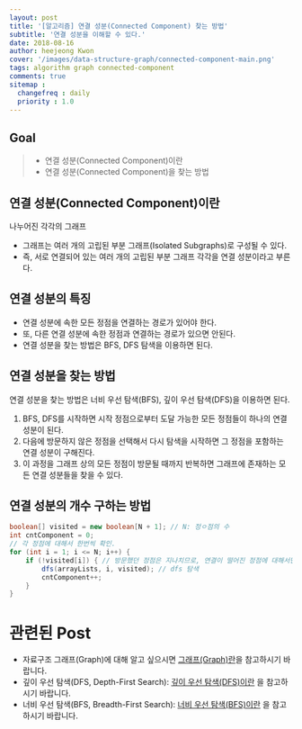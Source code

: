 ```yaml
---
layout: post
title: '[알고리즘] 연결 성분(Connected Component) 찾는 방법'
subtitle: '연결 성분을 이해할 수 있다.'
date: 2018-08-16
author: heejeong Kwon
cover: '/images/data-structure-graph/connected-component-main.png'
tags: algorithm graph connected-component
comments: true
sitemap :
  changefreq : daily
  priority : 1.0
---
```



## Goal
> - 연결 성분(Connected Component)이란
> - 연결 성분(Connected Component)을 찾는 방법

## 연결 성분(Connected Component)이란
나누어진 각각의 그래프
* 그래프는 여러 개의 고립된 부분 그래프(Isolated Subgraphs)로 구성될 수 있다.
* 즉, 서로 연결되어 있는 여러 개의 고립된 부분 그래프 각각을 연결 성분이라고 부른다.

## 연결 성분의 특징
* 연결 성분에 속한 모든 정점을 연결하는 경로가 있어야 한다.
* 또, 다른 연결 성분에 속한 정점과 연결하는 경로가 있으면 안된다.
* 연결 성분을 찾는 방법은 BFS, DFS 탐색을 이용하면 된다.

## 연결 성분을 찾는 방법
연결 성분을 찾는 방법은 너비 우선 탐색(BFS), 깊이 우선 탐색(DFS)을 이용하면 된다.
1. BFS, DFS를 시작하면 시작 정점으로부터 도달 가능한 모든 정점들이 하나의 연결 성분이 된다.
2. 다음에 방문하지 않은 정점을 선택해서 다시 탐색을 시작하면 그 정점을 포함하는 연결 성분이 구해진다.
3. 이 과정을 그래프 상의 모든 정점이 방문될 때까지 반복하면 그래프에 존재하는 모든 연결 성분들을 찾을 수 있다.

## 연결 성분의 개수 구하는 방법
~~~java
boolean[] visited = new boolean[N + 1]; // N: 정ㅇ점의 수
int cntComponent = 0;
// 각 정점에 대해서 한번씩 확인.
for (int i = 1; i <= N; i++) {
    if (!visited[i]) { // 방문했던 정점은 지나치므로, 연결이 떨어진 정점에 대해서만 카운트++
        dfs(arrayLists, i, visited); // dfs 탐색
        cntComponent++;
    }
}
~~~

# 관련된 Post
* 자료구조 그래프(Graph)에 대해 알고 싶으시면 [그래프(Graph)란](https://gmlwjd9405.github.io/2018/08/13/data-structure-graph.html)을 참고하시기 바랍니다.
* 깊이 우선 탐색(DFS, Depth-First Search): [깊이 우선 탐색(DFS)이란](https://gmlwjd9405.github.io/2018/08/14/algorithm-dfs.html) 을 참고하시기 바랍니다.
* 너비 우선 탐색(BFS, Breadth-First Search): [너비 우선 탐색(BFS)이란](https://gmlwjd9405.github.io/2018/08/15/algorithm-bfs.html) 을 참고하시기 바랍니다.


<!-- # References-->
